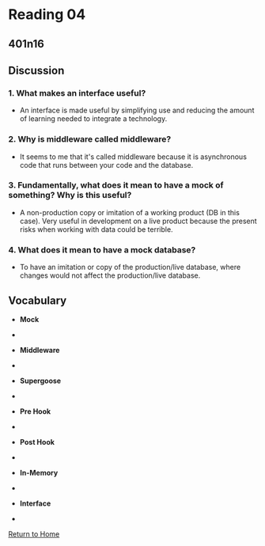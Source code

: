 # Reading 04
## 401n16


## Discussion
### 1. What makes an interface useful?
- An interface is made useful by simplifying use and reducing the amount of learning needed to integrate a technology.
### 2. Why is middleware called middleware?
- It seems to me that it's called middleware because it is asynchronous code that runs between your code and the database.
### 3. Fundamentally, what does it mean to have a mock of something? Why is this useful?
- A non-production copy or imitation of a working product (DB in this case). Very useful in development on a live product because the present risks when working with data could be terrible.
### 4. What does it mean to have a mock database?
- To have an imitation or copy of the production/live database, where changes would not affect the production/live database.


## Vocabulary
* **Mock**
- 
* **Middleware**
- 
* **Supergoose**
- 
* **Pre Hook**
- 
* **Post Hook**
- 
* **In-Memory**
- 
* **Interface**
- 









[Return to Home](https://brettjayp-401-advanced-javascript.github.io/reading-notes/)